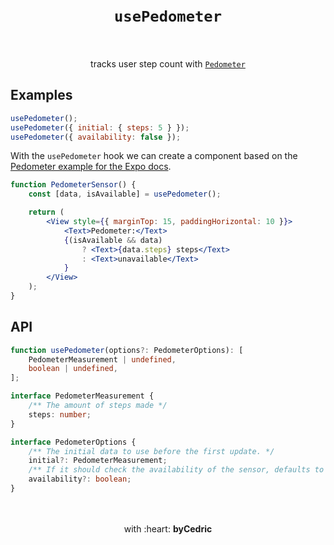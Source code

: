 <div align="center">
    <h1>
        <br />
        <code>usePedometer</code>
        <br />
        <br />
    </h1>
    tracks user step count with <a href="https://docs.expo.io/versions/latest/sdk/pedometer/"><code>Pedometer</code></a>
    <br />
</div>

## Examples

```jsx
usePedometer();
usePedometer({ initial: { steps: 5 } });
usePedometer({ availability: false });
```

With the `usePedometer` hook we can create a component based on the [Pedometer example for the Expo docs](https://docs.expo.io/versions/latest/sdk/pedometer/#usage).

```jsx
function PedometerSensor() {
    const [data, isAvailable] = usePedometer();

    return (
        <View style={{ marginTop: 15, paddingHorizontal: 10 }}>
            <Text>Pedometer:</Text>
            {(isAvailable && data)
                ? <Text>{data.steps} steps</Text>
                : <Text>unavailable</Text>
            }
        </View>
    );
}
```

## API

```ts
function usePedometer(options?: PedometerOptions): [
    PedometerMeasurement | undefined,
    boolean | undefined,
];

interface PedometerMeasurement {
	/** The amount of steps made */
	steps: number;
}

interface PedometerOptions {
	/** The initial data to use before the first update. */
	initial?: PedometerMeasurement;
	/** If it should check the availability of the sensor, defaults to `true`. */
	availability?: boolean;
}
```

<div align="center">
    <br />
    <br />
    with :heart: <strong>byCedric</strong>
    <br />
    <br />
</div>
